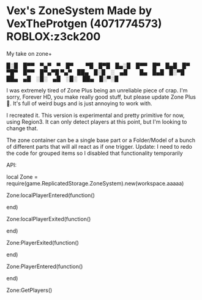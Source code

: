 # Vex's ZoneSystem Made by VexTheProtgen (4071774573) ROBLOX:z3ck200
My take on zone+

█░█ █▀▀ ▀▄▀ ▀ █▀   ▀█ █▀█ █▄░█ █▀▀ █▀ █▄█ █▀ ▀█▀ █▀▀ █▀▄▀█
▀▄▀ ██▄ █░█ ░ ▄█   █▄ █▄█ █░▀█ ██▄ ▄█ ░█░ ▄█ ░█░ ██▄ █░▀░█

I was extremely tired of Zone Plus being an unreliable piece of crap. I'm sorry, Forever HD, you make really good stuff, but please update Zone Plus 🙏. It's full of weird bugs and is just annoying to work with.

I recreated it. This version is experimental and pretty primitive for now, using Region3. It can only detect players at this point, but I'm looking to change that.


The zone container can be a single base part or a Folder/Model of a bunch of different parts that will all react as if one trigger.
Update: I need to redo the code for grouped items so I disabled that functionality temporarily



API:

local Zone = require(game.ReplicatedStorage.ZoneSystem).new(workspace.aaaaa)


Zone:localPlayerEntered(function()

end)


Zone:localPlayerExited(function()

end)

Zone:PlayerExited(function()

end)

Zone:PlayerEntered(function()

end)

Zone:GetPlayers()
